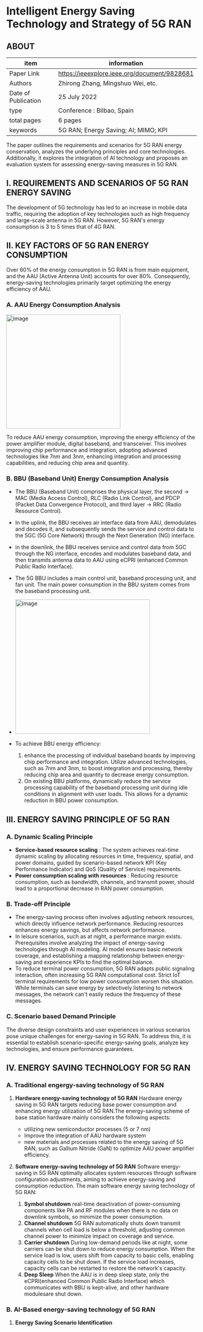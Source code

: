 # Intelligent Energy Saving Technology and Strategy of 5G RAN

## ABOUT

| item | information |
| --- | --- |
| Paper Link |https://ieeexplore.ieee.org/document/9828681 |
| Authors |Zhirong Zhang, Mingshuo Wei, etc.|
| Date of Publication | 25 July 2022|
|type | Conference :  Bilbao, Spain|
| total pages | 6 pages |
| keywords | 5G RAN; Energy Saving; AI; MIMO; KPI |

The paper outlines the requirements and scenarios for 5G RAN energy conservation, analyzes the underlying principles and core technologies. Additionally, it explores the integration of AI technology and proposes an evaluation system for assessing energy-saving measures in 5G RAN.

## I. REQUIREMENTS AND SCENARIOS OF 5G RAN ENERGY SAVING
The development of 5G technology has led to an increase in mobile data traffic, requiring the adoption of key technologies such as high frequency and large-scale antenna in 5G RAN. However, 5G RAN's energy consumption is 3 to 5 times that of 4G RAN.

## II. KEY FACTORS OF 5G RAN ENERGY CONSUMPTION
Over 60% of the energy consumption in 5G RAN is from main equipment, and the AAU (Active Antenna Unit) accounts for over 80%. Consequently, energy-saving technologies primarily target optimizing the energy efficiency of AAU.

 ### A. AAU Energy Consumption Analysis
 <img width="302" alt="image" src="https://github.com/Bintang-Satwika/Paper_Literature/assets/87467666/565ff91d-d9f7-4e70-b100-83273c232c1c">

To reduce AAU energy consumption, improving the energy efficiency of the power amplifier module, digital baseband, and transceiver. This involves improving chip performance and integration, adopting advanced technologies like 7nm and 3nm, enhancing integration and processing capabilities, and reducing chip area and quantity.

### B. BBU (Baseband Unit) Energy Consumption Analysis

- The BBU (Baseband Unit) comprises the physical layer, the second $\rightarrow$  MAC (Media Access Control), RLC (Radio Link Control), and PDCP (Packet Data Convergence Protocol), and third layer $\rightarrow$  RRC (Radio Resource Control).
- In the uplink, the BBU receives air interface data from AAU, demodulates and decodes it, and subsequently sends the service and control data to the 5GC (5G Core Network) through the  Next Generation (NG) interface. 
-  in the downlink, the BBU receives service and control data from 5GC through the NG interface, encodes and modulates baseband data, and then transmits antenna data to AAU using eCPRI (enhanced Common Public Radio Interface).
- The 5G BBU includes a main control unit, baseband processing unit, and fan unit. The main power consumption in the BBU system comes from the baseband processing unit.
- <img width="356" alt="image" src="https://github.com/Bintang-Satwika/Paper_Literature/assets/87467666/38078db8-cb9c-4a2d-81ce-73d83ab1c2bd">

- To achieve BBU energy efficiency:
    1. enhance the processing of individual baseband boards by improving chip performance and integration. Utilize advanced technologies, such as 7nm and 3nm, to boost integration and processing, thereby reducing chip area and quantity to decrease energy consumption. 
    2. On existing BBU platforms, dynamically reduce the service processing capability of the baseband processing unit during idle conditions in alignment with user loads. This allows for a dynamic reduction in BBU power consumption.

## III. ENERGY SAVING PRINCIPLE OF 5G RAN

### A. Dynamic Scaling Principle
- **Service-based resource scaling** : The system achieves real-time dynamic scaling by allocating resources in time, frequency, spatial, and power domains, guided by scenario-based network KPI (Key Performance Indicator) and QoS (Quality of Service) requirements.
- **Power consumption scaling with resources** : Reducing resource consumption, such as bandwidth, channels, and transmit power, should lead to a proportional decrease in RAN power consumption.
### B. Trade-off Principle
- The energy-saving process often involves adjusting network resources, which directly influence network performance. Reducing resources enhances energy savings, but affects network performance.
- In leisure scenarios, such as at night, a performance margin exists. Prerequisites involve analyzing the impact of energy-saving technologies through AI modeling. AI model ensures basic network coverage, and establishing a mapping relationship between energy-saving and experience KPIs to find the optimal balance.
- To reduce terminal power consumption, 5G RAN adapts public signaling interaction, often increasing 5G RAN computational cost. Strict IoT terminal requirements for low power consumption worsen this situation. While terminals can save energy by selectively listening to network messages, the network can't easily reduce the frequency of these messages.
### C. Scenario based Demand Principle
The diverse design constraints and user experiences in various scenarios pose unique challenges for energy-saving in 5G RAN. To address this, it is essential to establish scenario-specific energy-saving goals, analyze key technologies, and ensure performance guarantees. 

## IV. ENERGY SAVING TECHNOLOGY FOR 5G RAN
### A. Traditional engergy-saving technology of 5G RAN
1. **Hardware energy-saving technology of 5G RAN**
Hardware energy saving in 5G RAN targets reducing base power consumption and enhancing energy utilization of 5G RAN.The energy-saving scheme of base station hardware mainly considers the following aspects:
    - utilizing new semiconductor processes (5 or 7 nm)
    - Improve the integration of AAU hardware system
    - new materials and processes related to the  energy saving of 5G RAN, such as Gallium Nitride (GaN) to optimize AAU power amplifier efficiency.

2. **Software energy-saving technology of 5G RAN**
Software energy-saving in 5G RAN optimally allocates system resources through software configuration adjustments, aiming to achieve energy-saving and consumption reduction.
The main software energy saving technology of 5G RAN:
    1. **Symbol shutdown**
    real-time deactivation of power-consuming components like PA and RF modules when there is no data on downlink symbols, so minimize the power consumption.
    2. **Channel shutdown**
    5G RAN automatically shuts down transmit channels when cell load is below a threshold, adjusting common channel power to minimize impact on coverage and service.
    3. **Carrier shutdown**
    During low-demand periods like at night, some carriers can be shut down to reduce energy consumption. When the service load is low, users shift from capacity to basic cells, enabling capacity cells to be shut down. If the service load increases, capacity cells can be restarted to restore the network's capacity.
    4. **Deep Sleep**
    When the AAU is in deep sleep state, only the eCPRI(enhanced Common Public Radio Interface) which communicates with BBU is kept-alive, and other hardware modulesare shut down.

### B. AI-Based energy-saving technology of 5G RAN
1. **Energy Saving Scenario Identification**

